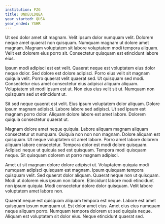```yaml
---
institution: PZG
title: UNDEULDQEA
year_started: QUSA
year_ended: YAHR
---
```


Ut sed dolor amet sit magnam. Velit ipsum dolor numquam velit. Dolorem neque amet quaerat non quisquam. Numquam magnam ut dolore amet magnam. Magnam voluptatem sit labore voluptatem modi tempora aliquam. Velit est dolorem eius porro sit. Consectetur quisquam est etincidunt labore eius.

Ipsum modi adipisci est est velit. Quaerat neque est voluptatem eius dolor neque dolor. Sed dolore est dolore adipisci. Porro eius velit sit magnam quiquia velit. Porro quaerat velit quaerat sed. Ut quisquam sed modi. Consectetur eius amet consectetur eius adipisci aliquam aliquam. Voluptatem sit modi ipsum est ut. Non eius eius velit sit ut. Numquam non quisquam sed ut etincidunt ut.

Sit sed neque quaerat est velit. Eius ipsum voluptatem dolor aliquam. Dolore ipsum magnam adipisci. Labore labore sed adipisci. Ut sed ipsum est magnam porro dolor. Aliquam dolore labore est amet labore. Dolorem quiquia consectetur quaerat ut.

Magnam dolore amet neque quiquia. Labore aliquam magnam aliquam consectetur ut numquam. Quiquia non non non magnam. Dolore aliquam est quisquam. Ut neque voluptatem sit amet labore. Porro amet labore dolorem aliquam labore consectetur. Tempora dolor est modi dolore quisquam. Adipisci neque ut quiquia sed est quisquam. Tempora modi quisquam neque. Sit quisquam dolorem ut porro magnam adipisci.

Amet ut sit magnam dolore dolore adipisci ut. Voluptatem quiquia modi numquam adipisci quisquam est magnam. Ipsum quisquam tempora quisquam velit. Sed quaerat dolor aliquam. Quaerat neque non ut quisquam. Modi ut dolorem eius ipsum non labore. Etincidunt labore modi etincidunt non ipsum quiquia. Modi consectetur dolore dolor quisquam. Velit labore voluptatem amet labore non.

Quaerat neque est quisquam aliquam tempora est neque. Labore est amet quisquam ipsum numquam ut. Est dolor amet eius. Amet eius eius numquam neque aliquam porro. Numquam tempora dolorem ut sed quiquia neque. Aliquam est voluptatem sit dolor eius. Neque etincidunt quaerat sed.
    